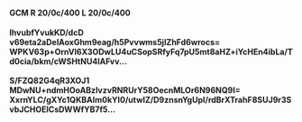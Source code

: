 #### GCM R 20/0c/400 L 20/0c/400
**lhvubfYvukKD/dcD**<br/>**v69eta2aDeIAoxGhm9eag/h5Pvvwms5jIZhFd6wrocs=**<br/>**WPKV63p+OrnVl6X3ODwLU4uCSopSRfyFq7pU5mt8aHZ+iYcHEn4ibLa/Td0cia/bkm/cWSHtNU4lAFvv...**<br/><br/>
**S/FZQ82G4qR3XOJ1**<br/>**MDwNU+ndmHOoABzlvzvRNRUrY58OecnMLOr6N96NQ9I=**<br/>**XxrnYLC/gXYc1QKBAIm0kYI0/utwIZ/D9znsnYgUpI/rdBrXTrahF8SUJ9r3SvbJCHOElCsDWWfYB7f5...**